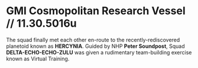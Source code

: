 # GMI Cosmopolitan Research Vessel // 11.30.5016u
The squad finally met each other en-route to the recently-rediscovered planetoid known as **HERCYNIA**. Guided by NHP **Peter Soundpost**, Squad **DELTA-ECHO-ECHO-ZULU** was given a rudimentary team-building exercise known as Virtual Training. 